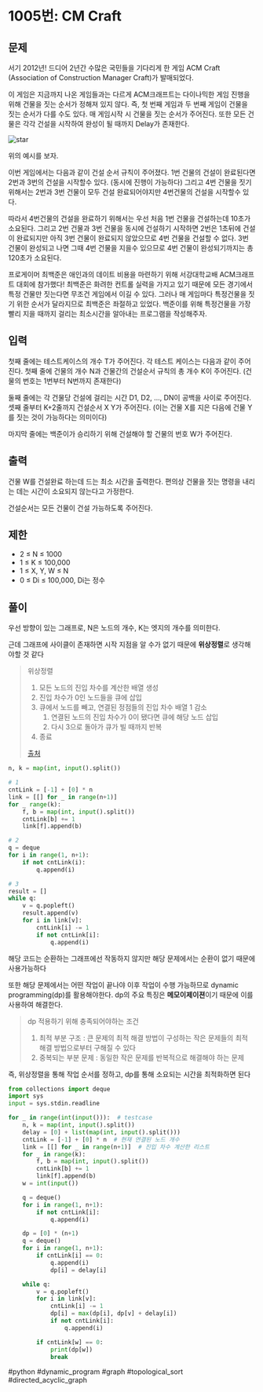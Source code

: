 # 1005번: CM Craft

## 문제

서기 2012년! 드디어 2년간 수많은 국민들을 기다리게 한 게임 ACM Craft (Association of Construction Manager Craft)가 발매되었다.

이 게임은 지금까지 나온 게임들과는 다르게 ACM크래프트는 다이나믹한 게임 진행을 위해 건물을 짓는 순서가 정해져 있지 않다. 즉, 첫 번째 게임과 두 번째 게임이 건물을 짓는 순서가 다를 수도 있다. 매 게임시작 시 건물을 짓는 순서가 주어진다. 또한 모든 건물은 각각 건설을 시작하여 완성이 될 때까지 Delay가 존재한다.

![star](https://github.com/king-raccoon/king-raccoon/assets/78426205/7524f6ab-f1c2-4e90-835c-334ec605bbf9)

위의 예시를 보자.

이번 게임에서는 다음과 같이 건설 순서 규칙이 주어졌다. 1번 건물의 건설이 완료된다면 2번과 3번의 건설을 시작할수 있다. (동시에 진행이 가능하다) 그리고 4번 건물을 짓기 위해서는 2번과 3번 건물이 모두 건설 완료되어야지만 4번건물의 건설을 시작할수 있다.

따라서 4번건물의 건설을 완료하기 위해서는 우선 처음 1번 건물을 건설하는데 10초가 소요된다. 그리고 2번 건물과 3번 건물을 동시에 건설하기 시작하면 2번은 1초뒤에 건설이 완료되지만 아직 3번 건물이 완료되지 않았으므로 4번 건물을 건설할 수 없다. 3번 건물이 완성되고 나면 그때 4번 건물을 지을수 있으므로 4번 건물이 완성되기까지는 총 120초가 소요된다.

프로게이머 최백준은 애인과의 데이트 비용을 마련하기 위해 서강대학교배 ACM크래프트 대회에 참가했다! 최백준은 화려한 컨트롤 실력을 가지고 있기 때문에 모든 경기에서 특정 건물만 짓는다면 무조건 게임에서 이길 수 있다. 그러나 매 게임마다 특정건물을 짓기 위한 순서가 달라지므로 최백준은 좌절하고 있었다. 백준이를 위해 특정건물을 가장 빨리 지을 때까지 걸리는 최소시간을 알아내는 프로그램을 작성해주자.

## 입력

첫째 줄에는 테스트케이스의 개수 T가 주어진다. 각 테스트 케이스는 다음과 같이 주어진다. 첫째 줄에 건물의 개수 N과 건물간의 건설순서 규칙의 총 개수 K이 주어진다. (건물의 번호는 1번부터 N번까지 존재한다)

둘째 줄에는 각 건물당 건설에 걸리는 시간 D1, D2, ..., DN이 공백을 사이로 주어진다. 셋째 줄부터 K+2줄까지 건설순서 X Y가 주어진다. (이는 건물 X를 지은 다음에 건물 Y를 짓는 것이 가능하다는 의미이다)

마지막 줄에는 백준이가 승리하기 위해 건설해야 할 건물의 번호 W가 주어진다.

## 출력

건물 W를 건설완료 하는데 드는 최소 시간을 출력한다. 편의상 건물을 짓는 명령을 내리는 데는 시간이 소요되지 않는다고 가정한다.

건설순서는 모든 건물이 건설 가능하도록 주어진다.

## 제한

- 2 ≤ N ≤ 1000
- 1 ≤ K ≤ 100,000
- 1 ≤ X, Y, W ≤ N
- 0 ≤ Di ≤ 100,000, Di는 정수

## 풀이

우선 방향이 있는 그래프로, N은 노드의 개수, K는 엣지의 개수를 의미한다.

근데 그래프에 사이클이 존재하면 시작 지점을 알 수가 없기 때문에 **위상정렬**로 생각해야할 것 같다

> 위상정렬
>
> 1. 모든 노드의 진입 차수를 계산한 배열 생성
> 2. 진입 차수가 0인 노드들을 큐에 삽입
> 3. 큐에서 노드를 빼고, 연결된 정점들의 진입 차수 배열 1 감소
>    1. 연결된 노드의 진입 차수가 0이 됐다면 큐에 해당 노드 삽입
>    2. 다시 3으로 돌아가 큐가 빌 때까지 반복
> 4. 종료
>
> [출처](https://my-coding-notes.tistory.com/306)

```python
n, k = map(int, input().split())

# 1
cntLink = [-1] + [0] * n
link = [[] for _ in range(n+1)]
for _ range(k):
    f, b = map(int, input().split())
    cntLink[b] += 1
    link[f].append(b)

# 2
q = deque
for i in range(1, n+1):
    if not cntLink(i):
        q.append(i)

# 3
result = []
while q:
    v = q.popleft()
    result.append(v)
    for i in link[v]:
        cntLink[i] -= 1
        if not cntLink[i]:
            q.append(i)
```

해당 코드는 순환하는 그래프에선 작동하지 않지만 해당 문제에서는 순환이 없기 때문에 사용가능하다

또한 해당 문제에서는 어떤 작업이 끝나야 이후 작업이 수행 가능하므로 dynamic programming(dp)를 활용해야한다. dp의 주요 특징은 **메모이제이젼**이기 때문에 이를 사용하여 해결한다.

> dp 적용하기 위해 충족되어야하는 조건
>
> 1.  최적 부분 구조 : 큰 문제의 최적 해결 방법이 구성하는 작은 문제들의 최적 해결 방법으로부터 구해질 수 있다
> 2.  중복되는 부분 문제 : 동일한 작은 문제를 반복적으로 해결해야 하는 문제

즉, 위상정렬을 통해 작업 순서를 정하고, dp를 통해 소요되는 시간을 최적화하면 된다

```python
from collections import deque
import sys
input = sys.stdin.readline

for _ in range(int(input())):  # testcase
    n, k = map(int, input().split())
    delay = [0] + list(map(int, input().split()))
    cntLink = [-1] + [0] * n  # 현재 연결된 노드 개수
    link = [[] for _ in range(n+1)]  # 진입 차수 계산한 리스트
    for _ in range(k):
        f, b = map(int, input().split())
        cntLink[b] += 1
        link[f].append(b)
    w = int(input())

    q = deque()
    for i in range(1, n+1):
        if not cntLink[i]:
            q.append(i)

    dp = [0] * (n+1)
    q = deque()
    for i in range(1, n+1):
        if cntLink[i] == 0:
            q.append(i)
            dp[i] = delay[i]

    while q:
        v = q.popleft()
        for i in link[v]:
            cntLink[i] -= 1
            dp[i] = max(dp[i], dp[v] + delay[i])
            if not cntLink[i]:
                q.append(i)

        if cntLink[w] == 0:
            print(dp[w])
            break

```

#python #dynamic_program #graph #topological_sort #directed_acyclic_graph

